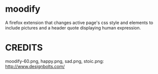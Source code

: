 # moodify
A firefox extension that changes active page's css style and elements to include pictures and a header quote displaying human expression.

# CREDITS #
moodify-60.png, happy.png, sad.png, stoic.png:
http://www.designbolts.com/
